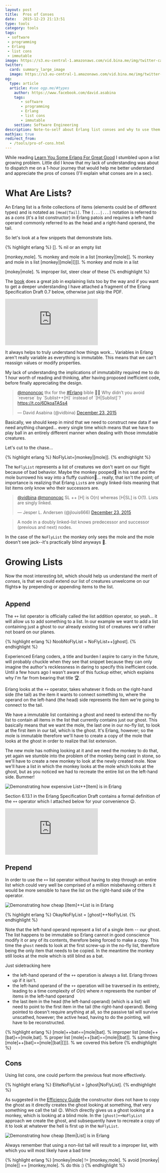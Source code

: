 ```yaml
---
layout: post
title:  Pros of Conses
date:   2015-12-23 21:13:51
type: tools
category: tools
tags:
 - software
 - programming 
 - Erlang
 - list cons
 - immutable
image: https://s3.eu-central-1.amazonaws.com/vid.bina.me/img/twitter-cards/erlcons_thumb.png
twitter:
  card: summary_large_image
  image: https://s3.eu-central-1.amazonaws.com/vid.bina.me/img/twitter-cards/erlcons.png
og:
  type: article
  article: #see ogp.me/#types
    author: https://www.facebook.com/david.asabina
    tags:
       - software
       - programming 
       - Erlang
       - list cons
       - immutable
    section: Software Engineering
description: Note-to-self about Erlang list conses and why to use them to refrain from writing code I could possibly get shunned over by wiser peers.
mathjax: true
redirect_from:
  - /tools/pro-of-cons.html
---
```


While reading [Learn You Some Erlang For Great Good](http://learnyousomeerlang.com/)
I stumbled upon a list growing problem. Little did I know that my lack of
understanding was about to dispatch me on a 1-hour journey that would help me
better understand and appreciate the pros of conses (I'll explain what conses
are in a sec).

# What Are Lists?

An Erlang list is a finite collections of items (elements could be of different
types) and is notated as `[Head|Tail]`. The `[...|...]` notation is referred
to as a _cons_ (it's a list constructor) in Erlang patois and requires a left-hand
operand commonly referred to as the head and a right-hand operand, the tail.

So let's look at a few snippets that demonstrate lists.

{% highlight erlang %}
[]. % nil or an empty list

[monkey,mole]. % monkey and mole in a list
[monkey|[mole]]. % monkey and mole in s list
[monkey|[mole|[]]]. % monkey and mole in a list

[mokey|mole]. % improper list, steer clear of these
{% endhighlight %}

The [book](http://learnyousomeerlang.com/starting-out-for-real#lists) does a
great job in explaining lists too by the way and if you want to get a deeper
understanding I have attached a fragment of the Erlang Specification Draft 0.7
below, otherwise just skip the PDF.

<div class="element document portrait-a4">
  <embed class="a4" src="https://s3.eu-central-1.amazonaws.com/vid.bina.me/doc/erlang/erl_spec47_lists.pdf">
</div>

It always helps to truly understand how things work... Variables in Erlang
aren't really variable as everything is immutable. This means that we can't
reassign values or modify properties.

My lack of understanding the implications of immutability required me to do 1
hour worth of reading and thinking, after having proposed inefficient code,
before finally appreciating the design.

<div class="element twitter">
<blockquote class="twitter-tweet" lang="en"><p lang="en" dir="ltr"><a href="https://twitter.com/mononcqc">@mononcqc</a> thx for the <a href="https://twitter.com/hashtag/Erlang?src=hash">#Erlang</a> bible 🙌🏿 Why didn’t you avoid `reverse` by `Sublist++[H]` instead of `[H|Sublist]`? <a href="https://t.co/6DkoaTASs4">https://t.co/6DkoaTASs4</a></p>&mdash; David Asabina (@vidbina) <a href="https://twitter.com/vidbina/status/679659666817859584">December 23, 2015</a></blockquote>
<script async src="//platform.twitter.com/widgets.js" charset="utf-8"></script>
</div>

Basically, we should keep in mind that we need to construct new data if we need
anything changed... every single time which means that we have to play ball in
an entirely different manner when dealing with those immutable creatures.

Let's cut to the chase...

{% highlight erlang %}
NoFlyList=[monkey|[mole]].
{% endhighlight %}

The `NoFlyList` represents a list of creatures we don't want on our flight
because of bad behavior. Maybe the monkey pooped:poop: in his seat and the mole
burrowed his way into a fluffy cushion:seat:... really, that isn't the point; of
importance is realizing that Erlang `List`s are singly linked-lists meaning
that list items only know who their successors are.

<div class="element twitter">
<blockquote class="twitter-tweet" lang="en"><p lang="en" dir="ltr"><a href="https://twitter.com/vidbina">@vidbina</a> <a href="https://twitter.com/mononcqc">@mononcqc</a> SL ++ [H] is O(n) whereas [H|SL] is O(1). Lists are singly linked.</p>&mdash; Jesper L. Andersen (@jlouis666) <a href="https://twitter.com/jlouis666/status/679667193894858753">December 23, 2015</a></blockquote> <script async src="//platform.twitter.com/widgets.js" charset="utf-8"></script>
</div>

> A node in a doubly linked-list knows predecessor and successor (previous and next) nodes.

In the case of the `NoFlyList` the monkey only sees the mole and the mole
doesn't see jack--it's practically blind anyways :eyes:.

<!-- TODO: Image of mode looking at other item -->

# Growing Lists

Now the most interesting bit, which should help us understand the merit of
_conses_, is that we could extend our list of creatures unwelcome on our
flights:airplane: by prepending or appending items to the list.

<!-- In case of appending the
list we would have to tell the mole to remember who its successor is. Since
this requires a change to the mole, which isn't possible in Erlang because
everything is immutable, we would have to rebuild (let's say copy) the entire
list and in the process record the mole's successor.-->

## Append

The `++` list operator is officially called the list addition operator, so
yeah... it will allow us to add something to a list. In our example we want
to add a list containing just a ghost to our already existing list of
creatures we'd rather not board on our planes.

{% highlight erlang %}
NoobNoFlyList = NoFlyList++[ghost].
{% endhighlight %}

Experienced Erlang coders, a title and burden I aspire to carry in the future,
will probably chuckle when they see that snippet because they can only imagine
the author's recklessness in daring to specify this inefficient code. Until a
few hours ago I wasn't aware of this fuckup either, which explains why I'm far
from bearing that title :trophy:.

Erlang looks at the `++` operator, takes whatever it finds on the
right-hand side (the tail) as the item it wants to connect something to, where
the operand on the left-hand (the head) side represents the item we're going to
connect to the tail.

We have a immutable list containing a ghost and need to extend the no-fly list
to contain all items in the list that currently contains just our ghost. This
basically means that we want the mole, the last one in our no-fly list, to look
at the first item in our tail, which is the ghost. It's Erlang, however; so the
mole is immutable therefore we'll have to create a copy of the mole that looks
at the ghost in order to realize that list extension.

The new mole has nothing looking at it and we need the monkey to do that, yet
again we stumble into the problem of the monkey being cast in stone, so we'll
have to create a new monkey to look at the newly created mole. Now we'll have a
list in which the monkey looks at the mole which looks at the ghost, but as
you noticed we had to recreate the entire list on the left-hand side. Bummer!

<div class="element img">
<img src="https://s3.eu-central-1.amazonaws.com/vid.bina.me/gif/erl_list_add_single.gif" alt="Demonstrating how expensive List++[Item] is in Erlang">
</div>

Section 6.13.1 in the Erlang Specification Draft contains a formal definition
of the `++` operator which I attached below for your convenience :wink:.

<div class="element document portrait-a4">
  <embed class="a4" src="https://s3.eu-central-1.amazonaws.com/vid.bina.me/doc/erlang/erl_spec47_listops.pdf">
</div>

## Prepend

In order to use the `++` list operator without having to step through an
entire list which could very well be comprised of a million misbehaving
critters it would be more sensible to have the list on the right-hand side of
the operator. 

<div class="element img">
<img src="https://s3.eu-central-1.amazonaws.com/vid.bina.me/gif/erl_single_add_list.gif" alt="Demonstrating how cheap [Item]++List is in Erlang">
</div>

{% highlight erlang %}
OkayNoFlyList = [ghost]++NoFlyList.
{% endhighlight %}

Note that the left-hand operand represent a list of a single item -- our ghost.
The list happens to be immutable so Erlang cannot in good conscience modify
it or any of its contents, therefore being forced to make a copy.
This time the `ghost` needs to look at the first screw-up in the no-fly list,
therefore being the only item that needs to be copied. In the meantime the
monkey still looks at the mole which is still blind as a bat.

Just sidetracking here

 - the left-hand operand of the `++` operation is always a list. Erlang throws
 up if it isn't.
 - the left-hand operand of the `++` operation will be traversed in its
 entirety, leading to a time complexity of $O(n)$ where $n$ represents the
 number of items in the left-hand operand
 - the last item in the head (the left-hand operand) (which is a list) will
 need to point to the first item in the tail (the right-hand operand). Being
 pointed to doesn't require anything at all, so the passive tail will survive
 unscathed, however; the active head, having to do the pointing, will have to
 be reconstructed.

{% highlight erlang %}
[mole]++bat==[mole|bat]. % improper list
[mole]++[bat]==[mole,bat]. % proper list
[mole]++[bat]==[mole|[bat]]. % same thing
[mole]++[bat]==[mole|[bat|[]]]. % we covered this before
{% endhighlight %}


## Cons
Using list cons, one could perform the previous feat more effectively.

{% highlight erlang %}
EliteNoFlyList = [ghost|NoFlyList].
{% endhighlight %}

As suggested in the [Efficiency Guide](http://www.erlang.org/doc/efficiency_guide/myths.html#id61192)
the constructor does not have to copy the ghost as it directly creates the
ghost looking at something, that very something we call the tail :wink:. Which directly gives us a ghost looking at a
monkey, which is looking at a blind mole. In the `[ghost]++NoFlyList` approach
we create the ghost, and subsequently have to recreate a copy of it to look at
whatever the hell is first up in the `NoFlyList`.

<div class="element img">
<img src="https://s3.eu-central-1.amazonaws.com/vid.bina.me/gif/erl_list_cons.gif" alt="Demonstrating how cheap [Item|List] is in Erlang">
</div>

Always remember that using a non-list tail will result to a improper list,
with which you will most likely have a bad time

{% highlight erlang %}
[monkey|mole] != [monkey,mole]. % avoid
[monkey|[mole]] == [monkey,mole]. % do this :)
{% endhighlight %}
